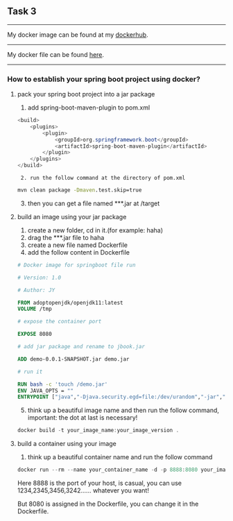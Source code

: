 ## Task 3

---

My docker image can be found at my [dockerhub](<https://hub.docker.com/r/ketianya/calculator>).

---

My docker file can be found [here](<https://github.com/sjyjytu/WebComHomework/blob/phase2/Task3/Dockerfile>). 

---



### How to establish your spring boot project using docker?

1. pack your spring boot project into a jar package

   1. add spring-boot-maven-plugin to pom.xml

   ~~~java
   <build>
       <plugins>
           <plugin>
               <groupId>org.springframework.boot</groupId>
               <artifactId>spring-boot-maven-plugin</artifactId>
           </plugin>
       </plugins>
   </build>
   ~~~

    	2. run the follow command at the directory of pom.xml

   ~~~cmd
   mvn clean package -Dmaven.test.skip=true
   ~~~

   3. then you can get a file named ***.jar at /target

2. build an image using your jar package

   1. create a new folder, cd in it.(for example: haha)
   2. drag the ***.jar file to haha
   3. create a new file named Dockerfile
   4. add the follow content in Dockerfile

   ~~~dockerfile
   # Docker image for springboot file run
   
   # Version: 1.0
   
   # Author: JY
   
   FROM adoptopenjdk/openjdk11:latest
   VOLUME /tmp
   
   # expose the container port
   
   EXPOSE 8080
   
   # add jar package and rename to jbook.jar
   
   ADD demo-0.0.1-SNAPSHOT.jar demo.jar
   
   # run it
   
   RUN bash -c 'touch /demo.jar'
   ENV JAVA_OPTS = ""
   ENTRYPOINT ["java","-Djava.security.egd=file:/dev/urandom","-jar","/demo.jar"
   ~~~

   5. think up a beautiful image name and then run the follow command, important: the dot at last is necessary!

   ~~~c
   docker build -t your_image_name:your_image_version .
   ~~~

3. build a container using your image

   1. think up a beautiful container name and run the follow command

   ~~~c
   docker run --rm --name your_container_name -d -p 8888:8080 your_image_name:your_image_version
   ~~~

   Here 8888 is the port of your host, is casual, you can use 1234,2345,3456,3242...... whatever you want!

   But 8080 is assigned in the Dockerfile, you can change it in the Dockerfile.

